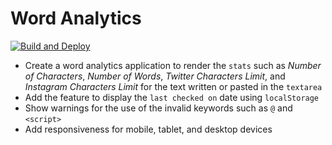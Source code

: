 # Word Analytics

[![Build and Deploy](https://github.com/anmolshah80/word-analytics/actions/workflows/deploy_production.yml/badge.svg)](https://github.com/anmolshah80/word-analytics/actions/workflows/deploy_production.yml)

- Create a word analytics application to render the `stats` such as _Number of Characters_, _Number of Words_, _Twitter Characters Limit_, and _Instagram Characters Limit_ for the text written or pasted in the `textarea`
- Add the feature to display the `last checked on` date using `localStorage`
- Show warnings for the use of the invalid keywords such as `@` and `<script>`
- Add responsiveness for mobile, tablet, and desktop devices
